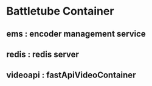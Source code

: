 # Battletube Container
## ems : encoder management service
## redis : redis server
## videoapi : fastApiVideoContainer